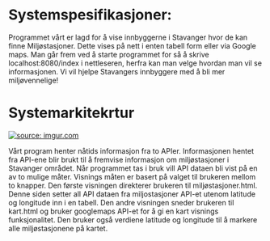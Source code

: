 <h1>Systemspesifikasjoner:</h1>

Programmet vårt er lagd for å vise innbyggerne i Stavanger hvor de kan finne Miljøstasjoner. Dette vises på nett i enten tabell form eller via Google maps. Man går frem ved å starte programmet for så å skrive localhost:8080/index i nettleseren, herfra kan man velge hvordan man vil se informasjonen. Vi vil hjelpe Stavangers innbyggere med å bli mer miljøvennelige! 



<h1>Systemarkitekrtur</h1> <a href="https://imgur.com/6s6B2DN"><img src="https://i.imgur.com/6s6B2DN.png" title="source: imgur.com" /></a>

Vårt program henter nåtids informasjon fra to APIer. Informasjonen hentet fra API-ene blir brukt til å fremvise informasjon om miljøstasjoner i Stavanger området. Når programmet tas i bruk vill API dataen bli vist på en av to mulige måter. Visnings måten er basert på valget til brukeren mellom to knapper. Den første visningen direkterer brukeren til miljøstasjoner.html. Denne siden setter all API dataen fra miljostasjoner API-et utenom latitude og longitude inn i en tabell. Den andre visningen sneder brukeren til kart.html og bruker googlemaps API-et for å gi en kart visnings funksjonalitet. Den bruker også verdiene latitude og longitude til å markere alle miljøstasjonene på kartet.
